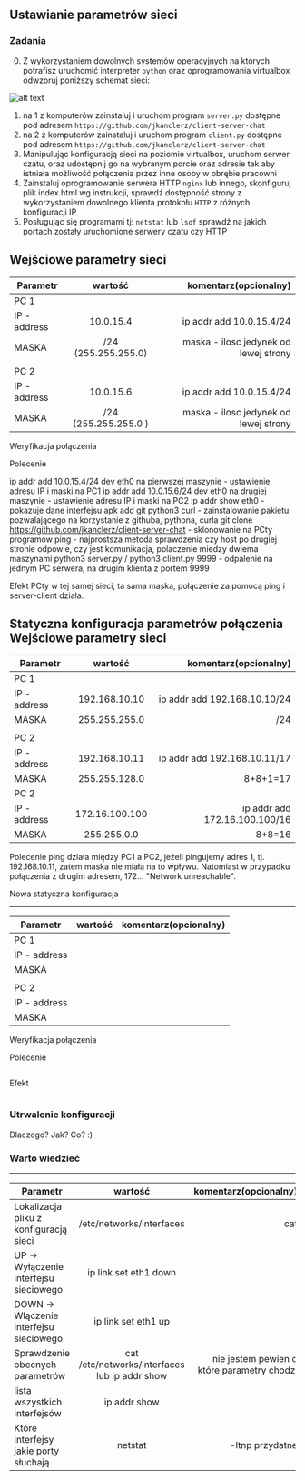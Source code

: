 ## Ustawianie parametrów sieci

### Zadania

0. Z wykorzystaniem dowolnych systemów operacyjnych na których potrafisz uruchomić interpreter ``python`` oraz oprogramowania virtualbox odwzoruj poniższy schemat sieci:

![alt text][network]

[network]: ./network.png "Logo Title Text 2"

1. na 1 z komputerów zainstaluj i uruchom program ``server.py`` dostępne pod adresem ``https://github.com/jkanclerz/client-server-chat``
2. na 2 z komputerów zainstaluj i uruchom program ``client.py`` dostępne pod adresem ``https://github.com/jkanclerz/client-server-chat``
3. Manipulując konfiguracją sieci na poziomie virtualbox, uruchom serwer czatu, oraz udostępnij go na wybranym porcie oraz adresie tak aby istniała możliwość połączenia przez inne osoby w obrębie pracowni
4. Zainstaluj oprogramowanie serwera HTTP ``nginx`` lub innego, skonfiguruj plik index.html wg instrukcji, sprawdź dostępność strony z wykorzystaniem dowolnego klienta protokołu ``HTTP`` z różnych konfiguracji IP
5. Posługując się programami tj: ``netstat`` lub ``lsof`` sprawdź na jakich portach zostały uruchomione serwery czatu czy HTTP

Wejściowe parametry sieci
-------------------------
| Parametr | wartość | komentarz(opcionalny) |
| ------------- |:-------------:| -----:|
|   PC 1 |  
| IP - address  | 10.0.15.4 | ip addr add 10.0.15.4/24 |
| MASKA  | /24 (255.255.255.0) | maska - ilosc jedynek od lewej strony |
|   |  | |
| PC 2  |  | |
| IP - address  | 10.0.15.6 | ip addr add 10.0.15.4/24 |
| MASKA  | /24 (255.255.255.0 )| maska - ilosc jedynek od lewej strony |

Weryfikacja połączenia

Polecenie

ip addr add 10.0.15.4/24 dev eth0 na pierwszej maszynie - ustawienie adresu IP i maski na PC1
ip addr add 10.0.15.6/24 dev eth0 na drugiej maszynie - ustawienie adresu IP i maski na PC2
ip addr show eth0 - pokazuje dane interfejsu
apk add git python3 curl - zainstalowanie pakietu pozwalającego na korzystanie z githuba, pythona, curla
git clone https://github.com/jkanclerz/client-server-chat - sklonowanie na PCty programów
ping - najprostsza metoda sprawdzenia czy host po drugiej stronie odpowie, czy jest komunikacja, polaczenie miedzy dwiema maszynami
python3 server.py / python3 client.py 9999 - odpalenie na jednym PC serwera, na drugim klienta z portem 9999

Efekt
PCty w tej samej sieci, ta sama maska, połączenie za pomocą ping i server-client działa.

Statyczna konfiguracja parametrów połączenia
Wejściowe parametry sieci
-------------------------
| Parametr | wartość | komentarz(opcionalny) |
| ------------- |:-------------:| -----:|
|   PC 1 |  
| IP - address  | 192.168.10.10 | ip addr add 192.168.10.10/24 |
| MASKA  | 255.255.255.0 | /24 |
|   |  | |
| PC 2  |  | |
| IP - address  | 192.168.10.11 | ip addr add 192.168.10.11/17 |
| MASKA  | 255.255.128.0 | 8+8+1=17 |
| PC 2  |  | |
| IP - address  | 172.16.100.100 | ip addr add 172.16.100.100/16 |
| MASKA  | 255.255.0.0 | 8+8=16 |

Polecenie ping działa między PC1 a PC2, jeżeli pingujemy adres 1, tj. 192.168.10.11, zatem maska nie miała na to wpływu. Natomiast w przypadku połączenia z drugim adresem, 172... "Network unreachable".


Nowa statyczna konfiguracja 

-------------------------
| Parametr | wartość | komentarz(opcionalny) |
| ------------- |:-------------:| -----:|
|   PC 1 |  
| IP - address  |  | |
| MASKA  |  | |
|   |  | |
| PC 2  |  | |
| IP - address  |  | |
| MASKA  |  | |

Weryfikacja połączenia

Polecenie
```
```

Efekt
```
```

### Utrwalenie konfiguracji

Dlaczego? Jak? Co? :)

### Warto wiedzieć

-------------------------
| Parametr | wartość | komentarz(opcionalny) |
| ------------- |:-------------:| -----:|
| Lokalizacja pliku z konfiguracją sieci| /etc/networks/interfaces | cat |
| UP -> Wyłączenie interfejsu sieciowego| ip link set eth1 down |  |
| DOWN -> Włączenie interfejsu sieciowego| ip link set eth1 up | |
| Sprawdzenie obecnych parametrów | cat /etc/networks/interfaces lub ip addr show | nie jestem pewien o które parametry chodzi |
| lista wszystkich interfejsów | ip addr show | |
| Które interfejsy jakie porty słuchają | netstat | -ltnp przydatne |


